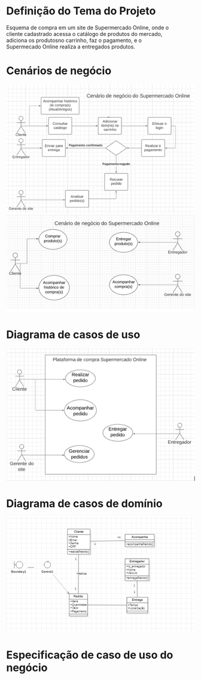<div>
<h1>Definição do Tema do Projeto</h1>
<p>Esquema de compra em um site de Supermercado Online, onde o <br/>
cliente cadastrado acessa o catálogo de produtos do mercado, <br/>
adiciona os produtosno carrinho, faz o pagamento, e  o <br/>
Supermecado Online realiza a entregados produtos. </p>
<h1>Cenários de negócio</h1>
<img src="cenario_de_negocio_1.png"/>
<img src="cenario_de_negocio_2.png"/>
<h1>Diagrama de casos de uso</h1>
<img src="casos_de_uso.png"/>
<h1>Diagrama de casos de domínio</h1>
<img src="diagrama_de_dominio.png"/>
<h1>Especificação de caso de uso do negócio</h1>

</div>
